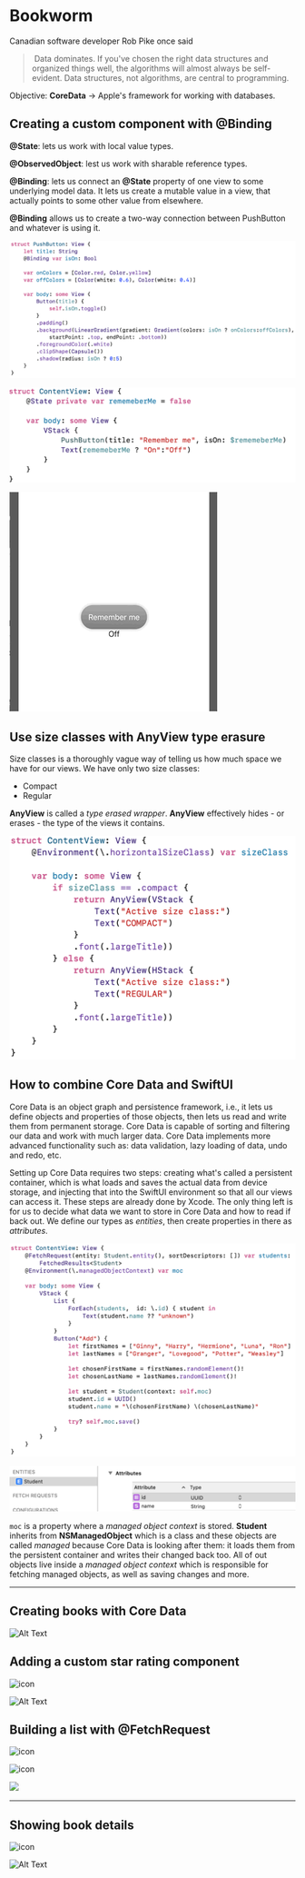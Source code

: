 # Bookworm

Canadian software developer Rob Pike once said

> ​	Data dominates. If you've chosen the right data structures and organized things well, the algorithms will almost always be self-evident.  Data structures, not algorithms, are central to programming. 

Objective: **CoreData** -> Apple's framework for working with databases. 

## Creating a custom component with @Binding

**@State**: lets us work with local value types.

**@ObservedObject**: lest us work with sharable reference types.

**@Binding**: lets us connect an **@State** property of one view to some underlying model data. It lets us create a mutable value in a view, that actually points to some other value from elsewhere. 

**@Binding** allows us to create a two-way connection between PushButton and whatever is using it. 

![icon](images/PushButton.png)

![icon](images/PushButton-ContentView.png)

![Alt Text](images/PushButton-Simulator.gif)

## Use size classes with AnyView type erasure

Size classes is a thoroughly vague way of telling us how much space we have for our views. We have only two size classes: 

- Compact
- Regular

**AnyView** is called a *type erased wrapper*. **AnyView** effectively hides - or erases - the type of the views it contains. 

![icon](images/AnyView.png)

## How to combine Core Data and SwiftUI

Core Data is an object graph and persistence framework, i.e., it lets us define objects and properties of those objects, then lets us read and write them from permanent storage. Core Data is capable of sorting and filtering our data and work with much larger data. Core Data implements more advanced functionality such as: data validation, lazy loading of data, undo and redo, etc. 

Setting up Core Data requires two steps: creating what's called a persistent container, which is what loads and saves the actual data from device storage, and injecting that into the SwiftUI environment so that all our views can access it. These steps are already done by Xcode. The only thing left is for us to decide what data we want to store in Core Data and how to read if back out. We define our types as *entities*, then create properties in there as *attributes*. 

![icon](images/CoreData-Intro.png)

![icon](images/xcdatamodeld.png)

```moc``` is a property where a *managed object context* is stored. **Student** inherits from **NSManagedObject** which is a class and these objects are called *managed* because Core Data is looking after them: it loads them from the persistent container and writes their changed back too. All of out objects live inside a *managed object context* which is responsible for fetching managed objects, as well as saving changes and more.

---

## Creating books with Core Data

![Alt Text](images/AddBookView-Simulator)

## Adding a custom star rating component

![icon](images/RatingView.png)

![Alt Text](images/RatingView-Simulator.gif)

## Building a list with @FetchRequest

![icon](images/UpdatedContentView.png)

![icon](images/EmojiRatingView.png)

![](images/EmojiRatingView-Simulator.png)

---

## Showing book details

![icon](images/DetailView.png)

![Alt Text](images/DetailView-Simulator.gif)

